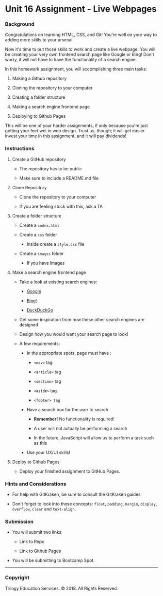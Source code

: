<!-- I was told we should have a read me so here it is -->

<!-- I started this project with a style.css but think I might have better luck creating a visually appealing page using bootstrap -->

<!-- and here's the homework assignment -->

# Unit 16 Assignment - Live Webpages

### Background

Congratulations on learning HTML, CSS, and Git! You're well on your way to adding more skills to your arsenal. 

Now it's time to put those skills to work and create a live webpage. You will be creating your very own frontend search page like Google or Bing! Don't worry, it will not have to have the functionality of a search engine.

In this homework assignment, you will accomplishing three main tasks:

  1. Making a Github repository

  2. Cloning the repository to your computer

  3. Creating a folder structure

  4. Making a search engine frontend page

  5. Deploying to Github Pages

This will be one of your harder assignments, if only because you're just getting your feet wet in web design. Trust us, though; it will get easier. Invest your time in this assignment, and it will pay dividends!

### Instructions

1. Create a GitHub repository 

   - The repository has to be public

   - Make sure to include a README.md file

2. Clone Repository

   - Clone the repository to your computer

   - If you are feeling stuck with this, ask a TA

3. Create a folder structure

   - Create a `index.html`

   - Create a `css` folder

     - Inside create a `style.css` file

   - Create a `images` folder

     - If you have Images

4. Make a search engine frontend page

   - Take a look at existing search engines:

     - [Google](https://www.google.com/)

     - [Bing!](https://www.bing.com/)

     - [DuckDuckGo](https://duckduckgo.com/)

   - Get some inspiration from how these other search engines are designed

   - Design how you would want your search page to look!

   - A few requirements:

     - In the appropriate spots, page must have :

       - `<nav>` tag

       - `<article>` tag

       - `<section>` tag

       - `<aside>` tag

       - `<footer> tag` 

     - Have a search box for the user to search

         - **Remember!** No functionality is required!

         - A user will not actually be performing a search

         - In the future, JavaScript will allow us to perform a task such as this

     - Use your UX/UI skills!

5. Deploy to Github Pages

   - Deploy your finished assignment to GitHub Pages.

### Hints and Considerations

- For help with GitKraken, be sure to consult the GitKraken guides

- Don't forget to look into these concepts: `float`, `padding`, `margin`, `display`, `overflow`, `clear` and `text-align`.

### Submission

- You will submit two links:

  - Link to Repo

  - Link to Github Pages

- You will be submitting to Bootcamp Spot.

---

### Copyright

Trilogy Education Services. © 2018. All Rights Reserved.
